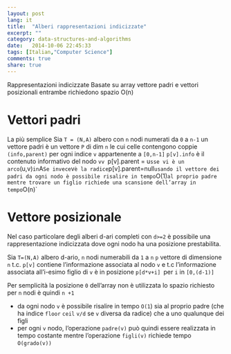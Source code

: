 ```yaml
---
layout: post
lang: it
title:  "Alberi rappresentazioni indicizzate"
excerpt: ""
category: data-structures-and-algorithms
date:   2014-10-06 22:45:33
tags: [Italian,"Computer Science"]
comments: true
share: true
---
```

Rappresentazioni indicizzate
Basate su array vettore padri e vettori posizionali entrambe richiedono spazio O(n)


Vettori padri
=============
La più semplice
Sia `T = (N,A)` albero con `n` nodi numerati da `0` a `n-1` un vettore padri è un vettore `P` di dim `n` le cui celle contengono coppie `(info,parent)` per ogni indice `v` appartenente a `[0,n-1]`
`p[v].info` è il contenuto informativo del nodo `vv
`p[v].parent = u` sse vi è un arco `(u,v)` in `A`
Se invece `v` è la radice `p[v].parent=null`
usando il vettore dei padri da ogni nodo è possibile risalire in tempo `O(1)` al proprio padre mentre trovare un figlio richiede una scansione dell’array in tempo `O(n)`


Vettore posizionale
===================
Nel caso particolare degli alberi d-ari completi con `d>=2` è possibile una rappresentazione indicizzata dove ogni nodo ha una posizione prestabilita.

Sia `T=(N,A)` albero d-ario, `n` nodi numerabili da `1` a `n`
`p` vettore di dimensione `n`  t.c. `p[v]` contiene l’informazione associata al nodo `v` e t.c l’informazione associata all’i-esimo figlio di `v` è in posizione `p[d*v+i] `per `i` in `[0,(d-1)]`

Per semplicità la posizione `0` dell’array non è utilizzata lo spazio richiesto per `n` nodi è quindi `n +1`

* da ogni nodo `v` è possibile risalire in tempo `O(1`) sia al proprio padre (che ha indice `floor` `ceil` `v/d` se `v` diversa da radice) che a uno qualunque dei figli
* per ogni `v` nodo, l’operazione `padre(v)` può quindi essere realizzata in tempo costante mentre l’operazione `figli(v)` richiede tempo `O(grado(v))`
